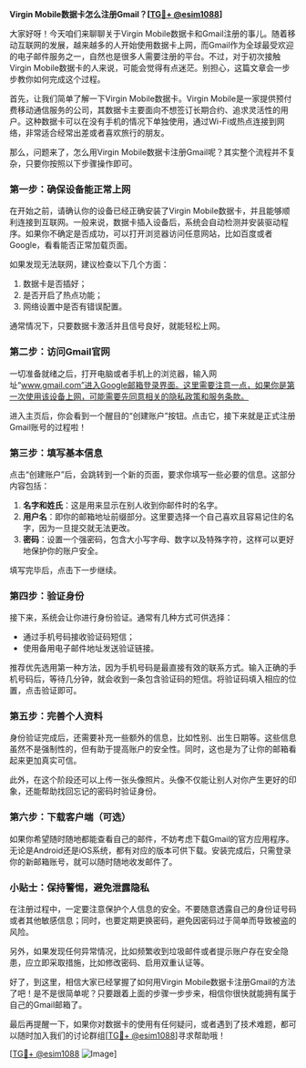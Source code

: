 **Virgin Mobile数据卡怎么注册Gmail？[[TG💪+ @esim1088](https://t.me/s/esim1088)]**

大家好呀！今天咱们来聊聊关于Virgin Mobile数据卡和Gmail注册的事儿。随着移动互联网的发展，越来越多的人开始使用数据卡上网，而Gmail作为全球最受欢迎的电子邮件服务之一，自然也是很多人需要注册的平台。不过，对于初次接触Virgin Mobile数据卡的人来说，可能会觉得有点迷茫。别担心，这篇文章会一步步教你如何完成这个过程。

首先，让我们简单了解一下Virgin Mobile数据卡。Virgin Mobile是一家提供预付费移动通信服务的公司，其数据卡主要面向不想签订长期合约、追求灵活性的用户。这种数据卡可以在没有手机的情况下单独使用，通过Wi-Fi或热点连接到网络，非常适合经常出差或者喜欢旅行的朋友。

那么，问题来了，怎么用Virgin Mobile数据卡注册Gmail呢？其实整个流程并不复杂，只要你按照以下步骤操作即可。

### 第一步：确保设备能正常上网

在开始之前，请确认你的设备已经正确安装了Virgin Mobile数据卡，并且能够顺利连接到互联网。一般来说，数据卡插入设备后，系统会自动检测并安装驱动程序。如果你不确定是否成功，可以打开浏览器访问任意网站，比如百度或者Google，看看能否正常加载页面。

如果发现无法联网，建议检查以下几个方面：
1. 数据卡是否插好；
2. 是否开启了热点功能；
3. 网络设置中是否有错误配置。

通常情况下，只要数据卡激活并且信号良好，就能轻松上网。

### 第二步：访问Gmail官网

一切准备就绪之后，打开电脑或者手机上的浏览器，输入网址“www.gmail.com”进入Google邮箱登录界面。这里需要注意一点，如果你是第一次使用该设备上网，可能需要先同意相关的隐私政策和服务条款。

进入主页后，你会看到一个醒目的“创建账户”按钮。点击它，接下来就是正式注册Gmail账号的过程啦！

### 第三步：填写基本信息

点击“创建账户”后，会跳转到一个新的页面，要求你填写一些必要的信息。这部分内容包括：

1. **名字和姓氏**：这是用来显示在别人收到你邮件时的名字。
2. **用户名**：即你的邮箱地址前缀部分。这里要选择一个自己喜欢且容易记住的名字，因为一旦提交就无法更改。
3. **密码**：设置一个强密码，包含大小写字母、数字以及特殊字符，这样可以更好地保护你的账户安全。

填写完毕后，点击下一步继续。

### 第四步：验证身份

接下来，系统会让你进行身份验证。通常有几种方式可供选择：
- 通过手机号码接收验证码短信；
- 使用备用电子邮件地址发送验证链接。

推荐优先选用第一种方法，因为手机号码是最直接有效的联系方式。输入正确的手机号码后，等待几分钟，就会收到一条包含验证码的短信。将验证码填入相应的位置，点击验证即可。

### 第五步：完善个人资料

身份验证完成后，还需要补充一些额外的信息，比如性别、出生日期等。这些信息虽然不是强制性的，但有助于提高账户的安全性。同时，这也是为了让你的邮箱看起来更加真实可信。

此外，在这个阶段还可以上传一张头像照片。头像不仅能让别人对你产生更好的印象，还能帮助找回忘记的密码时验证身份。

### 第六步：下载客户端（可选）

如果你希望随时随地都能查看自己的邮件，不妨考虑下载Gmail的官方应用程序。无论是Android还是iOS系统，都有对应的版本可供下载。安装完成后，只需登录你的新邮箱账号，就可以随时随地收发邮件了。

### 小贴士：保持警惕，避免泄露隐私

在注册过程中，一定要注意保护个人信息的安全。不要随意透露自己的身份证号码或者其他敏感信息；同时，也要定期更换密码，避免因密码过于简单而导致被盗的风险。

另外，如果发现任何异常情况，比如频繁收到垃圾邮件或者提示账户存在安全隐患，应立即采取措施，比如修改密码、启用双重认证等。

好了，到这里，相信大家已经掌握了如何用Virgin Mobile数据卡注册Gmail的方法了吧！是不是很简单呢？只要跟着上面的步骤一步步来，相信你很快就能拥有属于自己的Gmail邮箱了。

最后再提醒一下，如果你对数据卡的使用有任何疑问，或者遇到了技术难题，都可以随时加入我们的讨论群组[[TG💪+ @esim1088](https://t.me/s/esim1088)]寻求帮助哦！

[[TG💪+ @esim1088](https://t.me/s/esim1088) ![Image](https://i.postimg.cc/4NQfJmqS/Snipaste-2025-05-13-00-14-12.png)]